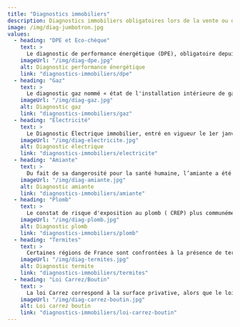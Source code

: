 ```yaml
---
title: "Diagnostics immobiliers"
description: Diagnostics immobiliers obligatoires lors de la vente ou de la location d'un logement.
image: /img/diag-jumbotron.jpg
values:
  - heading: "DPE et Eco-chèque"
    text: >
      Le diagnostic de performance énergétique (DPE), obligatoire depuis juillet 2007, permet d’évaluer la consommation énergétique et de mesurer les émissions de gaz à effet de serre en fonction de sa performance thermique  d’un bien ou d’un bâtiment tertiaire. Il concerne le chauffage, la climatisation et la production d’eau chaude sanitaire, dans le but de promouvoir l’économie d’énergie.
    imageUrl: "/img/diag-dpe.jpg"
    alt: Diagnostic performance énergétique
    link: "diagnostics-immobiliers/dpe"
  - heading: "Gaz"
    text: >
      Le diagnostic gaz nommé « état de l'installation intérieure de gaz » vise à contrôler, quelque soit le type de gaz que vous utilisez (gaz naturel, GPL (propane et butane)), les appareils alimentés en gaz à l’intérieur du logement (chaudières,radiateurs, appareils de cuisson, les installations fixes et les ventilations des locaux).
    imageUrl: "/img/diag-gaz.jpg"
    alt: Diagnostic gaz
    link: "diagnostics-immobiliers/gaz"
  - heading: "Électricité"
    text: >
      Le Diagnostic Électrique immobilier, entré en vigueur le 1er janvier 2009, a pour objectif la reconnaissance des dangers liés à une installation électrique vétuste ou mal réalisée pouvant porter atteinte à la sécurité des personnes. Il permet d'informer l’acquéreur lors de l’achat d’un bien (au plus tard à la signature de la promesse de vente) ou le locataire pour son futur logement (au moment de la signature du bail).
    imageUrl: "/img/diag-electricite.jpg"
    alt: Diagnostic électrique
    link: "diagnostics-immobiliers/electricite"
  - heading: "Amiante"
    text: >
      Du fait de sa dangerosité pour la santé humaine, l’amiante a été interdite en France. Des mesures de préventions ont été instaurées en rendant ce diagnostic obligatoire. Il permet de déterminer la présence d’amiante et ainsi d’informer les futurs occupants ou intervenants de travaux de sa présence et de ses risques.
    imageUrl: "/img/diag-amiante.jpg"
    alt: Diagnostic amiante
    link: "diagnostics-immobiliers/amiante"
  - heading: "Plomb"
    text: >
      Le constat de risque d'exposition au plomb ( CREP) plus communément appelé diagnostic plomb concerne les biens mis à la location ou à la vente dont le permis de construire a été établi avant le 1er janvier 1949.
    imageUrl: "/img/diag-plomb.jpg"
    alt: Diagnostic plomb
    link: "diagnostics-immobiliers/plomb"
  - heading: "Termites"
    text: >
      Certaines régions de France sont confrontées à la présence de termites notamment en Occitanie.  Cette infestation de ces insectes xylophages prend de l’ampleur dans le sud de l’hexagone et des mesures ont été prises, pour lutter contre les termites, en rendant obligatoire le diagnostic termite (loi n°99-471 du 8 juin 1999) dans plus de 50 départements.
    imageUrl: "/img/diag-termites.jpg"
    alt: Diagnostic termite
    link: "diagnostics-immobiliers/termites"
  - heading: "Loi Carrez/Boutin"
    text: >
      La loi Carrez correspond à la surface privative, alors que le loi Boutin correspond à la surface habitable d'un logement. Ainsi, le calcul de superficie Carrez, contrairement à la surface habitable (loi Boutin), tient compte des combles, vérandas, sous-sols, greniers, remises, réserves.
    imageUrl: "/img/diag-carrez-boutin.jpg"
    alt: Loi carrez boutin
    link: "diagnostics-immobiliers/loi-carrez-boutin"
---
```

